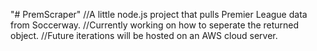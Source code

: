 "# PremScraper" 
//A little node.js project that pulls Premier League data from Soccerway. 
//Currently working on how to seperate the returned object.
//Future iterations will be hosted on an AWS cloud server. 

